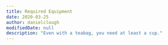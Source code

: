 ```yaml
---
title: Required Equipment
date: 2020-03-25
author: danielclough
modifiedDate: null
description: "Even with a teabag, you need at least a cup."
---
```

